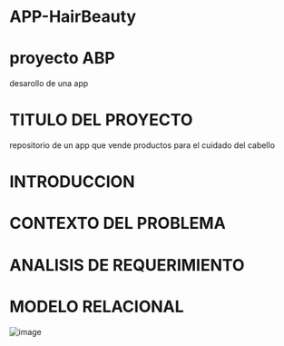 # APP-HairBeauty
# proyecto ABP
desarollo de una app
# TITULO DEL PROYECTO
repositorio de un app que vende productos para el cuidado del cabello
# INTRODUCCION
# CONTEXTO DEL PROBLEMA
# ANALISIS DE REQUERIMIENTO
# MODELO RELACIONAL
![image](https://github.com/user-attachments/assets/bfba3634-780f-4fff-b356-52cc39afb203)
